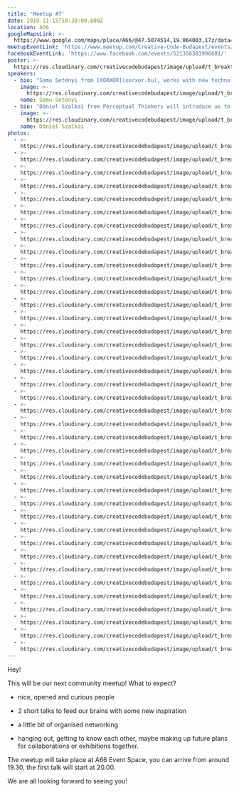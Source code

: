 ```yaml
---
title: 'Meetup #7'
date: 2019-11-15T18:30:00.000Z
location: A66
googleMapsLink: >-
  https://www.google.com/maps/place/A66/@47.5074514,19.064003,17z/data=!3m1!4b1!4m5!3m4!1s0x4741dc71e8f07141:0x338531a68ac2aa0!8m2!3d47.5074514!4d19.0661917
meetupEventLink: 'https://www.meetup.com/Creative-Code-Budapest/events/qnhgzpyzpbkb/'
facebookEventLink: 'https://www.facebook.com/events/521356381996601/'
poster: >-
  https://res.cloudinary.com/creativecodebudapest/image/upload/t_breakthumbnails/v1573759276/cc7/CCBP_FB_Group_Cover_8_shogcx.jpg
speakers:
  - bio: "Samu Setényi from [XORXOR](xorxor.hu), works with new technology to make art and design works that continue the tradition of human expression and craftsmanship in a meaningful way. He will talk about how to find the balance between the artistic and the technological in a professional creative coding practice, maintaining the artistic and conceptual purpose while being knee-deep in C++ for weeks. Art vs Tech in Art & Tech projects.\r\n\nCheck his [website](samuelsetenyi.com)!"
    image: >-
      https://res.cloudinary.com/creativecodebudapest/image/upload/t_breakthumbnails/v1573760343/cc7/setenyisamu_krhdg4.jpg
    name: Samu Setényi
  - bio: "Dániel Szalkai from Perceptual Thinkers will introduce us to their latest experimental project, a capsule collection in collaboration with EJTECH.\r\n\nPerceptual Thinkers is an initiative, which goes beyond the specific design of product and is trying to bring people living with autism closer to the typical people.\r\n\nThe new collection has a flagship item: a special jacket with embroidery on it, which are connected to sensors. These sensors respond to touches that play pre-programmed harmonic and disharmonic sound patterns, which can be heard via headphones or any devices with a jack plug.\r\n\nCheck his [behance](behance.net/danszalkai)!"
    image: >-
      https://res.cloudinary.com/creativecodebudapest/image/upload/t_breakthumbnails/v1573760345/cc7/szalkaidani_w8xpls.jpg
    name: Dániel Szalkai
photos:
  - >-
    https://res.cloudinary.com/creativecodebudapest/image/upload/t_breakthumbnails/v1574809711/cc7/DSC03670_zp1iva.jpg
  - >-
    https://res.cloudinary.com/creativecodebudapest/image/upload/t_breakthumbnails/v1574809710/cc7/DSC03671_ubdusz.jpg
  - >-
    https://res.cloudinary.com/creativecodebudapest/image/upload/t_breakthumbnails/v1574809709/cc7/DSC03677_rw1pop.jpg
  - >-
    https://res.cloudinary.com/creativecodebudapest/image/upload/t_breakthumbnails/v1574809707/cc7/DSC03710_mwqnc2.jpg
  - >-
    https://res.cloudinary.com/creativecodebudapest/image/upload/t_breakthumbnails/v1574809707/cc7/DSC03711_dejqya.jpg
  - >-
    https://res.cloudinary.com/creativecodebudapest/image/upload/t_breakthumbnails/v1574809687/cc7/DSC03669_kh1h9b.jpg
  - >-
    https://res.cloudinary.com/creativecodebudapest/image/upload/t_breakthumbnails/v1574809686/cc7/DSC03667_ph2tgb.jpg
  - >-
    https://res.cloudinary.com/creativecodebudapest/image/upload/t_breakthumbnails/v1574809685/cc7/DSC03651_w9p5ut.jpg
  - >-
    https://res.cloudinary.com/creativecodebudapest/image/upload/t_breakthumbnails/v1574809682/cc7/DSC03664_a9l4hs.jpg
  - >-
    https://res.cloudinary.com/creativecodebudapest/image/upload/t_breakthumbnails/v1574809681/cc7/DSC03661_eueh0m.jpg
  - >-
    https://res.cloudinary.com/creativecodebudapest/image/upload/t_breakthumbnails/v1574809671/cc7/DSC03650_knpwsf.jpg
  - >-
    https://res.cloudinary.com/creativecodebudapest/image/upload/t_breakthumbnails/v1574809669/cc7/DSC03659_reypoi.jpg
  - >-
    https://res.cloudinary.com/creativecodebudapest/image/upload/t_breakthumbnails/v1574809664/cc7/DSC03662-2_n5qytg.jpg
  - >-
    https://res.cloudinary.com/creativecodebudapest/image/upload/t_breakthumbnails/v1574809664/cc7/DSC03644_y4d4kl.jpg
  - >-
    https://res.cloudinary.com/creativecodebudapest/image/upload/t_breakthumbnails/v1574809650/cc7/DSC03638_lmunkd.jpg
  - >-
    https://res.cloudinary.com/creativecodebudapest/image/upload/t_breakthumbnails/v1574809647/cc7/DSC03641_e9ogkw.jpg
  - >-
    https://res.cloudinary.com/creativecodebudapest/image/upload/t_breakthumbnails/v1574809647/cc7/DSC03639_zxnlz6.jpg
  - >-
    https://res.cloudinary.com/creativecodebudapest/image/upload/t_breakthumbnails/v1574809646/cc7/DSC03637_k74mko.jpg
  - >-
    https://res.cloudinary.com/creativecodebudapest/image/upload/t_breakthumbnails/v1574809630/cc7/DSC03629_dwva4q.jpg
  - >-
    https://res.cloudinary.com/creativecodebudapest/image/upload/t_breakthumbnails/v1574809632/cc7/DSC03627_rgohpf.jpg
  - >-
    https://res.cloudinary.com/creativecodebudapest/image/upload/t_breakthumbnails/v1574809646/cc7/DSC03642_wl8kkb.jpg
  - >-
    https://res.cloudinary.com/creativecodebudapest/image/upload/t_breakthumbnails/v1574809629/cc7/DSC03632_hypm0o.jpg
  - >-
    https://res.cloudinary.com/creativecodebudapest/image/upload/t_breakthumbnails/v1574809620/cc7/DSC03708_cxggmx.jpg
  - >-
    https://res.cloudinary.com/creativecodebudapest/image/upload/t_breakthumbnails/v1574809608/cc7/DSC03625_wo3cqn.jpg
  - >-
    https://res.cloudinary.com/creativecodebudapest/image/upload/t_breakthumbnails/v1574809613/cc7/DSC03702_z3qjdr.jpg
  - >-
    https://res.cloudinary.com/creativecodebudapest/image/upload/t_breakthumbnails/v1574809613/cc7/DSC03705_jipjy3.jpg
  - >-
    https://res.cloudinary.com/creativecodebudapest/image/upload/t_breakthumbnails/v1574809605/cc7/DSC03699_loek5t.jpg
  - >-
    https://res.cloudinary.com/creativecodebudapest/image/upload/t_breakthumbnails/v1574809596/cc7/DSC03707_xpd1hx.jpg
  - >-
    https://res.cloudinary.com/creativecodebudapest/image/upload/t_breakthumbnails/v1574809592/cc7/DSC03696_jqrhsa.jpg
  - >-
    https://res.cloudinary.com/creativecodebudapest/image/upload/t_breakthumbnails/v1574809580/cc7/DSC03698_makcfi.jpg
  - >-
    https://res.cloudinary.com/creativecodebudapest/image/upload/t_breakthumbnails/v1574809580/cc7/DSC03672_lsacq4.jpg
  - >-
    https://res.cloudinary.com/creativecodebudapest/image/upload/t_breakthumbnails/v1574809587/cc7/DSC03695_znjuga.jpg
  - >-
    https://res.cloudinary.com/creativecodebudapest/image/upload/t_breakthumbnails/v1574809579/cc7/DSC03675_mqvvr0.jpg
  - >-
    https://res.cloudinary.com/creativecodebudapest/image/upload/t_breakthumbnails/v1574809578/cc7/DSC03674_ci3qxv.jpg
  - >-
    https://res.cloudinary.com/creativecodebudapest/image/upload/t_breakthumbnails/v1574809570/cc7/DSC03684_dgx9qd.jpg
  - >-
    https://res.cloudinary.com/creativecodebudapest/image/upload/t_breakthumbnails/v1574809549/cc7/DSC03683_jaiwbe.jpg
  - >-
    https://res.cloudinary.com/creativecodebudapest/image/upload/t_breakthumbnails/v1574809559/cc7/DSC03680_ieuxvd.jpg
  - >-
    https://res.cloudinary.com/creativecodebudapest/image/upload/t_breakthumbnails/v1574809568/cc7/DSC03688_rpke1w.jpg
  - >-
    https://res.cloudinary.com/creativecodebudapest/image/upload/t_breakthumbnails/v1574809547/cc7/DSC03676_rwcmx4.jpg
---
```

Hey!

This will be our next community meetup!
 What to expect?

- nice, opened and curious people

- 2 short talks to feed our brains with some new inspiration

- a little bit of organised networking

- hanging out, getting to know each other, maybe making up future plans for collaborations or exhibitions together.

The meetup will take place at A66 Event Space, you can arrive from around 19.30, the first talk will start at 20.00.

We are all looking forward to seeing you!
